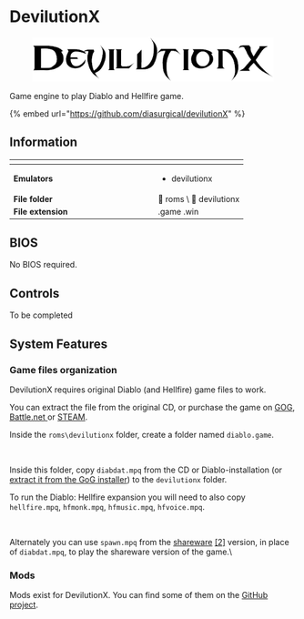 # DevilutionX

<div align="left">

<figure><picture><source srcset="../../../.gitbook/assets/devilutionX_W.png" media="(prefers-color-scheme: dark)"><img src="../../../.gitbook/assets/devilutionX_B.png" alt=""></picture><figcaption></figcaption></figure>

</div>

Game engine to play Diablo and Hellfire game.

{% embed url="https://github.com/diasurgical/devilutionX" %}

## Information

<table data-header-hidden><thead><tr><th width="240"></th><th></th></tr></thead><tbody><tr><td><strong>Emulators</strong></td><td><ul><li>devilutionx</li></ul></td></tr><tr><td><strong>File folder</strong></td><td><span data-gb-custom-inline data-tag="emoji" data-code="1f4c2">📂</span> roms \ <span data-gb-custom-inline data-tag="emoji" data-code="1f4c2">📂</span> devilutionx</td></tr><tr><td><strong>File extension</strong></td><td>.game .win</td></tr></tbody></table>

## BIOS

No BIOS required.

## Controls

To be completed

## System Features

### Game files organization

DevilutionX requires original Diablo (and Hellfire) game files to work.&#x20;

You can extract the file from the original CD, or purchase the game on [GOG](https://www.gog.com/game/diablo), [Battle.net](https://eu.shop.battle.net/fr-fr/family/diablo)[ ](https://www.gog.com/game/flashback)or [STEAM](https://store.steampowered.com/app/961620/Flashback/).

Inside the `roms\devilutionx` folder, create a folder named `diablo.game`.&#x20;

<div align="left">

<figure><img src="https://i.imgur.com/OG2qShd.png" alt=""><figcaption></figcaption></figure>

</div>

Inside this folder, copy `diabdat.mpq` from the CD or Diablo-installation (or [extract it from the GoG installer](https://github.com/diasurgical/devilutionX/wiki/Extracting-the-.MPQs-from-the-GoG-installer)) to the `devilutionx` folder.

To run the Diablo: Hellfire expansion you will need to also copy `hellfire.mpq`, `hfmonk.mpq`, `hfmusic.mpq`, `hfvoice.mpq`.

<div align="left">

<figure><img src="https://i.imgur.com/ePQsgna.png" alt=""><figcaption></figcaption></figure>

</div>

Alternately you can use `spawn.mpq` from the [shareware](https://github.com/diasurgical/devilutionx-assets/releases/latest/download/spawn.mpq) [\[2\]](http://ftp.blizzard.com/pub/demos/diablosw.exe) version, in place of `diabdat.mpq`, to play the shareware version of the game.\


### Mods

Mods exist for DevilutionX. You can find some of them on the [GitHub project](https://github.com/diasurgical/devilutionX/wiki/Mods-and-related-projects).&#x20;
